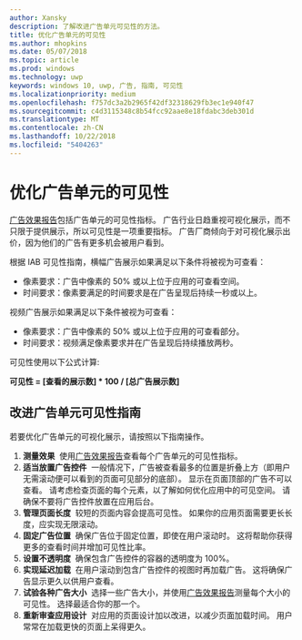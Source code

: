 ```yaml
---
author: Xansky
description: 了解改进广告单元可见性的方法。
title: 优化广告单元的可见性
ms.author: mhopkins
ms.date: 05/07/2018
ms.topic: article
ms.prod: windows
ms.technology: uwp
keywords: windows 10, uwp, 广告, 指南, 可见性
ms.localizationpriority: medium
ms.openlocfilehash: f757dc3a2b2965f42df32318629fb3ec1e940f47
ms.sourcegitcommit: c4d3115348c8b54fcc92aae8e18fdabc3deb301d
ms.translationtype: MT
ms.contentlocale: zh-CN
ms.lasthandoff: 10/22/2018
ms.locfileid: "5404263"
---
```

# <a name="optimize-the-viewability-of-your-ad-units"></a>优化广告单元的可见性

[广告效果报告](../publish/advertising-performance-report.md)包括广告单元的可见性指标。 广告行业日趋重视可视化展示，而不只限于提供展示，所以可见性是一项重要指标。 广告厂商倾向于对可视化展示出价，因为他们的广告有更多机会被用户看到。  

根据 IAB 可见性指南，横幅广告展示如果满足以下条件将被视为可查看：

* 像素要求：广告中像素的 50% 或以上位于应用的可查看空间。
* 时间要求：像素要满足的时间要求是在广告呈现后持续一秒或以上。

视频广告展示如果满足以下条件被视为可查看：

* 像素要求：广告中像素的 50% 或以上位于应用的可查看部分。
* 时间要求：视频满足像素要求并在广告呈现后持续播放两秒。

可见性使用以下公式计算:

**可见性 = [查看的展示数] * 100 / [总广告展示数]**

## <a name="guidelines-to-improve-ad-unit-viewability"></a>改进广告单元可见性指南

若要优化广告单元的可视化展示，请按照以下指南操作。

1. **测量效果**&nbsp;&nbsp;使用[广告效果报告](../publish/advertising-performance-report.md)查看每个广告单元的可见性指标。
2.  **适当放置广告控件**&nbsp;&nbsp;一般情况下，广告被查看最多的位置是折叠上方（即用户无需滚动便可以看到的页面可见部分的底部）。 显示在页面顶部的广告不可以查看。 请考虑检查页面的每个元素，以了解如何优化应用中的可见空间。 请确保不要将广告控件放置在应用后台。
3.  **管理页面长度**&nbsp;&nbsp;较短的页面内容会提高可见性。 如果你的应用页面需要更长长度，应实现无限滚动。
4.  **固定广告位置**&nbsp;&nbsp;确保广告位于固定位置，即使在用户滚动时。 这将帮助你获得更多的查看时间并增加可见性比率。
5.  **设置不透明度**&nbsp;&nbsp;确保包含广告控件的容器的透明度为 100%。
6.  **实现延迟加载**&nbsp;&nbsp;在用户滚动到包含广告控件的视图时再加载广告。 这将确保广告显示更久以供用户查看。
7.  **试验各种广告大小**&nbsp;&nbsp;选择一些广告大小，并使用[广告效果报告](../publish/advertising-performance-report.md)测量每个大小的可见性。 选择最适合你的那一个。
8.  **重新审查应用设计**&nbsp;&nbsp;对应用的页面设计加以改进，以减少页面加载时间。 用户常常在加载更快的页面上呆得更久。
